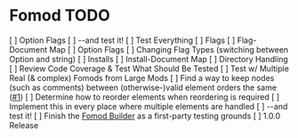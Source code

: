 # Fomod TODO
[ ] Option Flags
    [ ] --and test it!
[ ] Test Everything
    [ ] Flags
        [ ] Flag-Document Map
        [ ] Option Flags
        [ ] Changing Flag Types (switching between Option and string)
    [ ] Installs
        [ ] Install-Document Map
        [ ] Directory Handling
    [ ] Review Code Coverage & Test What Should Be Tested
    [ ] Test w/ Multiple Real (& complex) Fomods from Large Mods
[ ] Find a way to keep nodes (such as comments) between (otherwise-)valid element orders the same ([#1](https://github.com/BellCubeDev/fomod-js/issues/1))
    [ ] Determine how to reorder elements when reordering is required
    [ ] Implement this in every place where multiple elements are handled
    [ ] --and test it!
[ ] Finish the [Fomod Builder](https://fomod.bellcube.dev) as a first-party testing grounds
[ ] 1.0.0 Release
